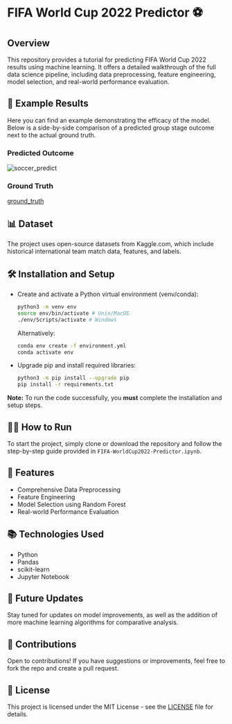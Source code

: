 # FIFA World Cup 2022 Predictor ⚽

## Overview
This repository provides a tutorial for predicting FIFA World Cup 2022 results using machine learning. It offers a detailed walkthrough of the full data science pipeline, including data preprocessing, feature engineering, model selection, and real-world performance evaluation.

## 📸 Example Results

Here you can find an example demonstrating the efficacy of the model. Below is a side-by-side comparison of a predicted group stage outcome next to the actual ground truth.

### Predicted Outcome
![soccer_predict](https://github.com/zijie-cai/FIFA-WorldCup2022-Predictor/assets/74931355/c26dfbba-6760-412f-bc4d-9051b326e003)

### Ground Truth
[ground_truth](https://github.com/zijie-cai/FIFA-WorldCup2022-Predictor/assets/74931355/792edd9d-4bc3-455e-9ebe-24473e1d6d54)

## 📊 Dataset
The project uses open-source datasets from Kaggle.com, which include historical international team match data, features, and labels.

## 🛠 Installation and Setup
- Create and activate a Python virtual environment (venv/conda):
    ```bash
    python3 -m venv env 
    source env/bin/activate # Unix/MacOS
    ./env/Scripts/activate # Windows
    ```
    Alternatively: 
    ```bash
    conda env create -f environment.yml
    conda activate env
    ```

- Upgrade pip and install required libraries:
    ```bash
    python3 -m pip install --upgrade pip
    pip install -r requirements.txt
    ```

**Note:** To run the code successfully, you **must** complete the installation and setup steps.

## 🏃‍♂️ How to Run
To start the project, simply clone or download the repository and follow the step-by-step guide provided in `FIFA-WorldCup2022-Predictor.ipynb`.

## 🌟 Features
- Comprehensive Data Preprocessing
- Feature Engineering
- Model Selection using Random Forest
- Real-world Performance Evaluation

## 📚 Technologies Used
- Python
- Pandas
- scikit-learn
- Jupyter Notebook

## 🚀 Future Updates
Stay tuned for updates on model improvements, as well as the addition of more machine learning algorithms for comparative analysis.

## 👏 Contributions
Open to contributions! If you have suggestions or improvements, feel free to fork the repo and create a pull request.

## 📜 License
This project is licensed under the MIT License - see the [LICENSE](https://github.com/yourusername/FIFA-World-Cup-2022-Predictor/blob/main/LICENSE) file for details.
